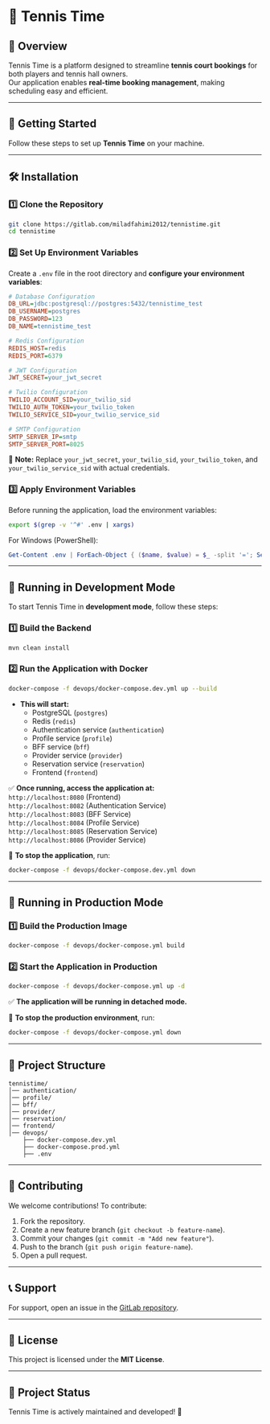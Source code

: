 # 🎾 Tennis Time

## 📌 Overview

Tennis Time is a platform designed to streamline **tennis court bookings** for both players and tennis hall owners.\
Our application enables **real-time booking management**, making scheduling easy and efficient.

---

## 🚀 Getting Started

Follow these steps to set up **Tennis Time** on your machine.

---

## 🛠 Installation

### 1️⃣ Clone the Repository

```sh
git clone https://gitlab.com/miladfahimi2012/tennistime.git
cd tennistime
```

### 2️⃣ Set Up Environment Variables

Create a `.env` file in the root directory and **configure your environment variables**:

```ini
# Database Configuration
DB_URL=jdbc:postgresql://postgres:5432/tennistime_test
DB_USERNAME=postgres
DB_PASSWORD=123
DB_NAME=tennistime_test

# Redis Configuration
REDIS_HOST=redis
REDIS_PORT=6379

# JWT Configuration
JWT_SECRET=your_jwt_secret

# Twilio Configuration
TWILIO_ACCOUNT_SID=your_twilio_sid
TWILIO_AUTH_TOKEN=your_twilio_token
TWILIO_SERVICE_SID=your_twilio_service_sid

# SMTP Configuration
SMTP_SERVER_IP=smtp
SMTP_SERVER_PORT=8025
```

📌 **Note:** Replace `your_jwt_secret`, `your_twilio_sid`, `your_twilio_token`, and `your_twilio_service_sid` with actual credentials.

### 3️⃣ Apply Environment Variables

Before running the application, load the environment variables:

```sh
export $(grep -v '^#' .env | xargs)
```

For Windows (PowerShell):

```powershell
Get-Content .env | ForEach-Object { ($name, $value) = $_ -split '='; Set-Item -Path "env:\$name" -Value $value }
```

---

## 🎯 Running in Development Mode

To start Tennis Time in **development mode**, follow these steps:

### 1️⃣ Build the Backend

```sh
mvn clean install
```

### 2️⃣ Run the Application with Docker

```sh
docker-compose -f devops/docker-compose.dev.yml up --build
```

- **This will start:**
  - PostgreSQL (`postgres`)
  - Redis (`redis`)
  - Authentication service (`authentication`)
  - Profile service (`profile`)
  - BFF service (`bff`)
  - Provider service (`provider`)
  - Reservation service (`reservation`)
  - Frontend (`frontend`)

✅ **Once running, access the application at:**\
`http://localhost:8080` (Frontend)\
`http://localhost:8082` (Authentication Service)\
`http://localhost:8083` (BFF Service)\
`http://localhost:8084` (Profile Service)\
`http://localhost:8085` (Reservation Service)\
`http://localhost:8086` (Provider Service)

📌 **To stop the application**, run:

```sh
docker-compose -f devops/docker-compose.dev.yml down
```

---

## 🚀 Running in Production Mode

### 1️⃣ Build the Production Image

```sh
docker-compose -f devops/docker-compose.yml build
```

### 2️⃣ Start the Application in Production

```sh
docker-compose -f devops/docker-compose.yml up -d
```

✅ **The application will be running in detached mode.**

📌 **To stop the production environment**, run:

```sh
docker-compose -f devops/docker-compose.yml down
```

---

## 📂 Project Structure

```
tennistime/
│── authentication/
│── profile/
│── bff/
│── provider/
│── reservation/
│── frontend/
│── devops/
    ├── docker-compose.dev.yml
    ├── docker-compose.prod.yml
    ├── .env

```

---

## 🤝 Contributing

We welcome contributions! To contribute:

1. Fork the repository.
2. Create a new feature branch (`git checkout -b feature-name`).
3. Commit your changes (`git commit -m "Add new feature"`).
4. Push to the branch (`git push origin feature-name`).
5. Open a pull request.

---

## 📞 Support

For support, open an issue in the [GitLab repository](https://gitlab.com/miladfahimi2012/tennistime).

---

## 📜 License

This project is licensed under the **MIT License**.

---

## 📌 Project Status

Tennis Time is actively maintained and developed! 🚀